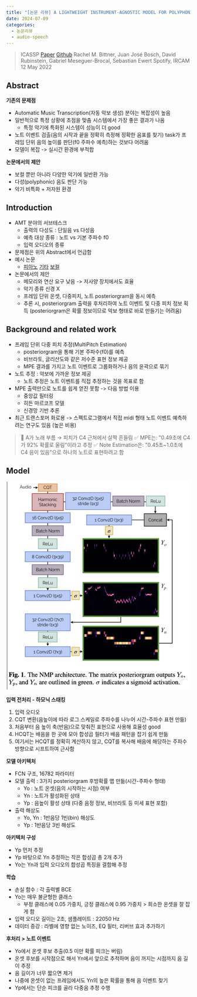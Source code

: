 ```yaml
---
title: "[논문 리뷰] A LIGHTWEIGHT INSTRUMENT-AGNOSTIC MODEL FOR POLYPHONIC NOTE TRANSCRIPTION AND MULTIPITCH ESTIMATION"
date: 2024-07-09
categories:
  - 논문리뷰
  - audio-speech
---
```


> ICASSP [Paper](https://arxiv.org/pdf/2203.09893.pdf) [Github](https://github.com/spotify/basic-pitch) 
> Rachel M. Bittner, Juan José Bosch, David Rubinstein, Gabriel Meseguer-Brocal, Sebastian Ewert
> Spotify, IRCAM
> 12 May 2022

## Abstract
**기존의 문제점**
- Automatic Music Transcription(자동 악보 생성) 분야는 복잡성이 높음
- 일반적으로 특정 상황에 초점을 맞춤 시스템에서 가장 좋은 결과가 나옴
  - 특정 악기에 특화된 시스템이 성능이 더 good
- 노트 이벤트 검출(음의 시작과 끝을 정확히 측정해 정확한 음표를 찾기) task가 프레임 단위 음의 높이를 판단(f0 주파수 예측)하는 것보다 어려움
- 모델이 복잡 -> 실시간 환경에 부적합

**논문에서의 제안**
- 보컬 뿐만 아니라 다양한 악기에 일반환 가능
- 다성(polyphonic) 음도 판단 가능
- 악기 비특화 + 저자원 환경

## Introduction
- AMT 분야의 서브테스크
  - 출력의 다성도 : 단일음 vs 다성음
  - 예측 대상 종류 : 노트 vs 기본 주파수 f0
  - 입력 오디오의 종류
- 문제점은 위의 Abstract에서 언급함
- 예시 논문
  - [피아노](https://archives.ismir.net/ismir2021/paper/000030.pdf) [기타](https://transactions.ismir.net/articles/10.5334/tismir.23) [보컬](https://archives.ismir.net/ismir2021/paper/000036.pdf)
- 논문에서의 제안
  - 메모리와 연산 요구 낮음 -> 저사양 장치에서도 효율
  - 악기 종류 신경 X
  - 프레임 단위 온셋, 다중피치, 노트 posteriorgram을 동시 예측
  - 추론 시, posteriorgram 출력을 후처리하여 노트 이벤트 및 다중 피치 정보 획득 (posteriorgram은 확률 정보이므로 악보 형태로 바로 만들기는 어려움)

## Background and related work
- 프레임 단위 다중 피치 추정(MultiPitch Estimation)
  - posteriorgram을 통해 기본 주파수(f0)를 예측 
  - 비브라토, 글리산도와 같은 저수준 표현 정보 제공
  - MPE 결과를 가지고 노트 이벤트로 그룹화하거나 음의 윤곽으로 묶기
- 노트 추정 : 악보에 가까운 정보 제공
  - 노트 추정은 노트 이벤트를 직접 추정하는 것을 목표로 함
- MPE 출력만으로 노트를 쉽게 얻진 못함 -> 다음 방법 이용
  - 중앙값 필터링
  - 히든 마르코프 모델
  - 신경망 기반 추론
- 최근 트랜스포머 화로용 -> 스펙트로그램에서 직접 midi 형태 노트 이벤트 예측하려는 연구도 있음 (높은 비용)

> 🎤 A가 노래 부름 → 피치가 C4 근처에서 살짝 흔들림
> ✅ MPE는: "0.49초에 C4가 92% 확률로 울림"이라고 추정
> ✅ Note Estimation은: "0.45초~1.0초에 C4 음이 있음"으로 하나의 노트로 표현하려고 함

## Model
<!-- ![alt text](../assets/img/spotify-paper/Fig1.png) -->
<div style="text-align: center;">
  <img src="../assets/img/spotify-paper/Fig1.png" width="500" />
</div>


**입력 전처리 - 하모닉 스태킹**
1. 입력 오디오 
2. CQT 변환(음높이에 따라 로그 스케일로 주파수를 나누어 시간-주파수 표현 만듦)
3. 처음부터 음 높이 축(반음)으로 맞춰진 표현으로 사용해 효율성 good
4. HCQT는 배음을 한 곳에 모아 합성곱 필터가 배음 패턴을 잡기 쉽게 만듦
5. 여기서는 HCQT를 정확히 계산하지 않고, CQT를 복사해 배음에 해당하는 주파수 방향으로 시프트하여 근사함

**모델 아키텍처**
- FCN 구조, 16782 파라미터
- 모델 출력 : 3가지 posteriorgram 후방확률 맵 만듦(시간-주파수 형태)
  - Yo : 노트 온셋(음의 시작하는 시점) 여부
  - Yn : 노트가 활성화된 상태
  - Yp : 음높이 활성 상태 (다중 음정 정보, 비브라토 등 미세 표현 포함)
- 출력 해상도
  - Yo, Yn : 1반음당 1빈(bin) 해상도
  - Yp : 1반음당 3빈 해상도

**아키텍처 구성**
- Yp 먼저 추정
- Yp 바탕으로 Yn 추정하는 작은 합성곱 총 2개 추가
- Yo는 Yn과 입력 오디오의 합성곱 특징을 결합해 추정

**학습**
- 손실 함수 : 각 출력별 BCE
- Yo는 매우 불균형한 클래스
  - 부정 클래스에 0.05 가중치, 긍정 클래스에 0.95 가중치 > 희소한 온셋을 잘 잡게 함
- 입력 오디오 길이는 2초, 샘플레이트 : 22050 Hz
- 데이터 증강 : 라벨에 영향 없는 노이즈, EQ 필터, 리버브 효과 추가하기

**후처리 > 노트 이벤트**
- Yo에서 온셋 후보 추출(0.5 미만 확률 피크는 버림)
- 온셋 후보를 시작점으로 해서 Yn에서 앞으로 추적하며 음이 꺼지는 시점까지 음 길이 추정
- 음 길이가 너무 짧으면 제거
- 나중에 온셋이 없는 프레임에서도 Yn의 높은 확률을 통해 음 이벤트 찾기
- Yp에서는 단순 피크를 골라 다중음 추정 수행